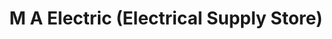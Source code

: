 ---
title: "M A Electric (Electrical Supply Store)"
url: /karachi/m-a-electric-electrical-supply-store/
shop: electronics
---